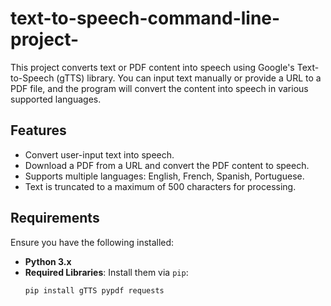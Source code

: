 # text-to-speech-command-line-project-


This project converts text or PDF content into speech using Google's Text-to-Speech (gTTS) library. You can input text manually or provide a URL to a PDF file, and the program will convert the content into speech in various supported languages.

## Features
- Convert user-input text into speech.
- Download a PDF from a URL and convert the PDF content to speech.
- Supports multiple languages: English, French, Spanish, Portuguese.
- Text is truncated to a maximum of 500 characters for processing.

## Requirements

Ensure you have the following installed:

- **Python 3.x**  
- **Required Libraries**: Install them via `pip`:
  ```bash
  pip install gTTS pypdf requests
